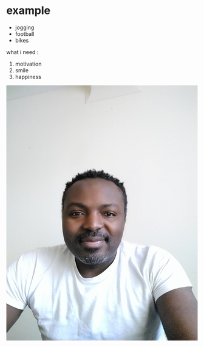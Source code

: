 # example


* jogging
* football
* bikes

what i need :
1. motivation
1. smile
1. happiness

![Ma photo](images/foto.dolinio.jpg)

